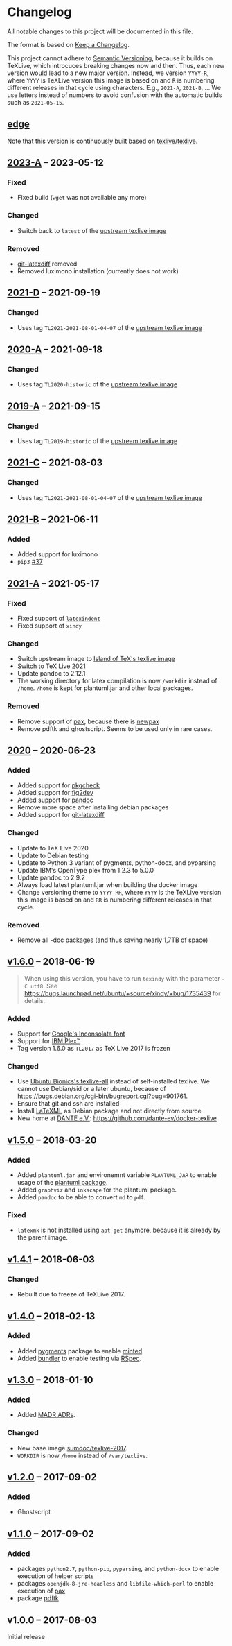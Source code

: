 # Changelog

All notable changes to this project will be documented in this file.

The format is based on [Keep a Changelog](https://keepachangelog.com/en/1.0.0/).

This project cannot adhere to [Semantic Versioning](http://semver.org/), because it builds on TeXLive, which introcuces breaking changes now and then.
Thus, each new version would lead to a new major version.
Instead, we version `YYYY-R`, where `YYYY` is TeXLive version this image is based on and `R` is numbering different releases in that cycle using characters.
E.g., `2021-A`, `2021-B`, ...
We use letters instead of numbers to avoid confusion with the automatic builds such as `2021-05-15`.

## [edge]

Note that this version is continuously built based on [texlive/texlive](https://gitlab.com/islandoftex/images/texlive).

## [2023-A] &ndash; 2023-05-12

### Fixed

- Fixed build (`wget` was not available any more)

### Changed

- Switch back to `latest` of the [upstream texlive image](https://gitlab.com/islandoftex/images/texlive)

### Removed

- [git-latexdiff](https://gitlab.com/git-latexdiff/git-latexdiff) removed
- Removed luximono installation (currently does not work)

## [2021-D] &ndash; 2021-09-19

### Changed

- Uses tag `TL2021-2021-08-01-04-07` of the [upstream texlive image](https://gitlab.com/islandoftex/images/texlive)

## [2020-A] &ndash; 2021-09-18

### Changed

- Uses tag `TL2020-historic` of the [upstream texlive image](https://gitlab.com/islandoftex/images/texlive)

## [2019-A] &ndash; 2021-09-15

### Changed

- Uses tag `TL2019-historic` of the [upstream texlive image](https://gitlab.com/islandoftex/images/texlive)

## [2021-C] &ndash; 2021-08-03

### Changed

- Uses tag `TL2021-2021-08-01-04-07` of the [upstream texlive image](https://gitlab.com/islandoftex/images/texlive)

## [2021-B] &ndash; 2021-06-11

### Added

- Added support for luximono
- `pip3` [#37](https://github.com/dante-ev/docker-texlive/issues/37)

## [2021-A] &ndash; 2021-05-17

### Fixed

- Fixed support of [`latexindent`](https://ctan.org/pkg/latexindent)
- Fixed support of `xindy`

### Changed

- Switch upstream image to [Island of TeX's texlive image](https://gitlab.com/islandoftex/images/texlive)
- Switch to TeX Live 2021
- Update pandoc to 2.12.1
- The working directory for latex compilation is now `/workdir` instead of `/home`. `/home` is kept for plantuml.jar and other local packages.

### Removed

- Remove support of [pax](https://ctan.org/pkg/pax), because there is [newpax](https://ctan.org/pkg/newpax)
- Remove pdftk and ghostscript. Seems to be used only in rare cases.

## [2020] &ndash; 2020-06-23

### Added

- Added support for [pkgcheck](https://ctan.org/pkg/pkgcheck)
- Added support for [fig2dev](https://linux.die.net/man/1/fig2dev)
- Added support for [pandoc](https://pandoc.org/)
- Remove more space after installing debian packages
- Added support for [git-latexdiff](https://gitlab.com/git-latexdiff/git-latexdiff)

### Changed

- Update to TeX Live 2020
- Update to Debian testing
- Update to Python 3 variant of pygments, python-docx, and pyparsing
- Update IBM's OpenType plex from 1.2.3 to 5.0.0
- Update pandoc to 2.9.2
- Always load latest plantuml.jar when building the docker image
- Change versioning theme to `YYYY-RR`, where `YYYY` is the TeXLive version this image is based on and `RR` is numbering different releases in that cycle.

### Removed

- Remove all -doc packages (and thus saving nearly 1,7TB of space)

## [v1.6.0] &ndash; 2018-06-19

> When using this version, you have to run `texindy` with the parameter `-C utf8`.
> See <https://bugs.launchpad.net/ubuntu/+source/xindy/+bug/1735439> for details.

### Added

- Support for [Google's Inconsolata font](https://fonts.google.com/specimen/Inconsolata)
- Support for [IBM Plex™](https://github.com/IBM/plex/)
- Tag version 1.6.0 as `TL2017` as TeX Live 2017 is frozen

### Changed

- Use [Ubuntu Bionics's texlive-all](https://packages.ubuntu.com/bionic/texlive-full) instead of self-installed texlive.
  We cannot use Debian/sid or a later ubuntu, because of <https://bugs.debian.org/cgi-bin/bugreport.cgi?bug=901761>.
- Ensure that git and ssh are installed
- Install [LaTeXML](https://dlmf.nist.gov/LaTeXML/) as Debian package and not directly from source
- New home at [DANTE e.V.](https://www.dante.de/): <https://github.com/dante-ev/docker-texlive>

## [v1.5.0] &ndash; 2018-03-20

### Added

- Added `plantuml.jar` and environemnt variable `PLANTUML_JAR` to enable usage of the [plantuml package](https://www.ctan.org/plantuml).
- Added `graphviz` and `inkscape` for the plantuml package.
- Added `pandoc` to be able to convert `md` to `pdf`.

### Fixed

- `latexmk` is not installed using `apt-get` anymore, because it is already by the parent image.

## [v1.4.1] &ndash; 2018-06-03

### Changed

- Rebuilt due to freeze of TeXLive 2017.

## [v1.4.0] &ndash; 2018-02-13

### Added

- Added [pygments](http://pygments.org/) package to enable [minted](https://github.com/gpoore/minted).
- Added [bundler](http://bundler.io/) to enable testing via [RSpec](http://rspec.info/).

## [v1.3.0] &ndash; 2018-01-10

### Added

- Added [MADR ADRs](https://adr.github.io/madr/).

### Changed

- New base image [sumdoc/texlive-2017](https://hub.docker.com/r/sumdoc/texlive-2017/).
- `WORKDIR` is now `/home` instead of `/var/texlive`.

## [v1.2.0] &ndash; 2017-09-02

### Added

- Ghostscript

## [v1.1.0] &ndash; 2017-09-02

### Added

- packages `python2.7`, `python-pip`, `pyparsing`, and `python-docx` to enable execution of helper scripts
- packages `openjdk-8-jre-headless` and `libfile-which-perl` to enable execution of [pax](http://ctan.org/pkg/pax)
- package [pdftk](https://www.pdflabs.com/tools/pdftk-the-pdf-toolkit/)

## v1.0.0 &ndash; 2017-08-03

Initial release

[edge]: https://github.com/koppor/docker-texlive/compare/2023-A...HEAD
[2023-A]: https://github.com/koppor/docker-texlive/compare/2021-D...2023-A
[2021-D]: https://github.com/koppor/docker-texlive/compare/2021-C...2021-D
[2021-C]: https://github.com/koppor/docker-texlive/compare/2021-B...2021-C
[2021-B]: https://github.com/koppor/docker-texlive/compare/2021-A...2021-B
[2021-A]: https://github.com/koppor/docker-texlive/compare/2020...2021-A
[2020]: https://github.com/koppor/docker-texlive/compare/v1.6.0...2020
[2020-A]: https://github.com/koppor/docker-texlive/compare/2019-A...2020-A
[2019-A]: https://github.com/koppor/docker-texlive/compare/2021-B...2019-A
[v1.6.0]: https://github.com/koppor/docker-texlive/compare/v1.5.1...v1.6.0
[v1.5.0]: https://github.com/koppor/docker-texlive/compare/v1.4.1...v1.5.0
[v1.4.1]: https://github.com/koppor/docker-texlive/compare/v1.4.0...v1.4.1
[v1.4.0]: https://github.com/koppor/docker-texlive/compare/v1.3.0...v1.4.0
[v1.3.0]: https://github.com/koppor/docker-texlive/compare/v1.2.0...v1.3.0
[v1.2.0]: https://github.com/koppor/docker-texlive/compare/v1.1.0...v1.2.0
[v1.1.0]: https://github.com/koppor/docker-texlive/compare/v1.0.0...v1.1.0

<!-- markdownlint-disable-file MD024 -->
